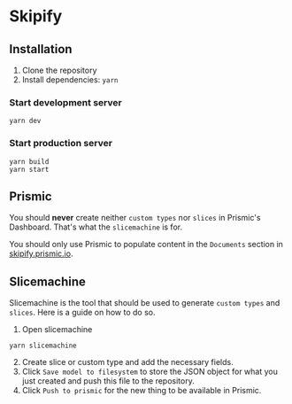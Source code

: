 # Skipify

## Installation

1. Clone the repository
1. Install dependencies: `yarn`

### Start development server

```
yarn dev
```

### Start production server

```
yarn build
yarn start
```

## Prismic

You should **never** create neither `custom types` nor `slices` in Prismic's Dashboard. That's what the `slicemachine` is for.

You should only use Prismic to populate content in the `Documents` section in [skipify.prismic.io](https://skipify.prismic.io/).

## Slicemachine

Slicemachine is the tool that should be used to generate `custom types` and `slices`. Here is a guide on how to do so.

1. Open slicemachine

```
yarn slicemachine
```

2. Create slice or custom type and add the necessary fields.
3. Click `Save model to filesystem` to store the JSON object for what you just created and push this file to the repository.
4. Click `Push to prismic` for the new thing to be available in Prismic.